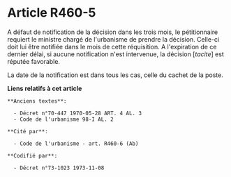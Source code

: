 # Article R460-5

A défaut de notification de la décision dans les trois mois, le pétitionnaire requiert le ministre chargé de l'urbanisme de
prendre la décision. Celle-ci doit lui être notifiée dans le mois de cette réquisition. A l'expiration de ce dernier délai,
si aucune notification n'est intervenue, la décision [*tacite*] est réputée favorable.

La date de la notification est dans tous les cas, celle du cachet de la poste.

**Liens relatifs à cet article**

	**Anciens textes**:

	  - Décret n°70-447 1970-05-28 ART. 4 AL. 3
	  - Code de l'urbanisme 98-I AL. 2

	**Cité par**:

	  - Code de l'urbanisme - art. R460-6 (Ab)

	**Codifié par**:

	  - Décret n°73-1023 1973-11-08
